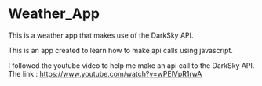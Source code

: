 # Weather_App
This is a weather app that makes use of the DarkSky API. 

This is an app created to learn how to make api calls using javascript.

I followed the youtube video to help me make an api call to the DarkSky API.
The  link : https://www.youtube.com/watch?v=wPElVpR1rwA 
